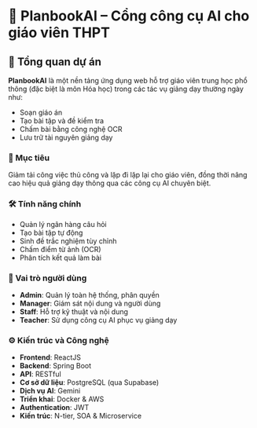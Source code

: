 # 🧠 PlanbookAI – Cổng công cụ AI cho giáo viên THPT

## 📌 Tổng quan dự án

**PlanbookAI** là một nền tảng ứng dụng web hỗ trợ giáo viên trung học phổ thông (đặc biệt là môn Hóa học) trong các tác vụ giảng dạy thường ngày như:

- Soạn giáo án
- Tạo bài tập và đề kiểm tra
- Chấm bài bằng công nghệ OCR
- Lưu trữ tài nguyên giảng dạy

### 🎯 Mục tiêu
Giảm tải công việc thủ công và lặp đi lặp lại cho giáo viên, đồng thời nâng cao hiệu quả giảng dạy thông qua các công cụ AI chuyên biệt.

### 🛠️ Tính năng chính
- Quản lý ngân hàng câu hỏi
- Tạo bài tập tự động
- Sinh đề trắc nghiệm tùy chỉnh
- Chấm điểm từ ảnh (OCR)
- Phân tích kết quả làm bài

### 👥 Vai trò người dùng
- **Admin**: Quản lý toàn hệ thống, phân quyền
- **Manager**: Giám sát nội dung và người dùng
- **Staff**: Hỗ trợ kỹ thuật và nội dung
- **Teacher**: Sử dụng công cụ AI phục vụ giảng dạy

### ⚙️ Kiến trúc và Công nghệ
- **Frontend**: ReactJS
- **Backend**: Spring Boot
- **API**: RESTful
- **Cơ sở dữ liệu**: PostgreSQL (qua Supabase)
- **Dịch vụ AI**: Gemini
- **Triển khai**: Docker & AWS
- **Authentication**: JWT
- **Kiến trúc**: N-tier, SOA & Microservice
